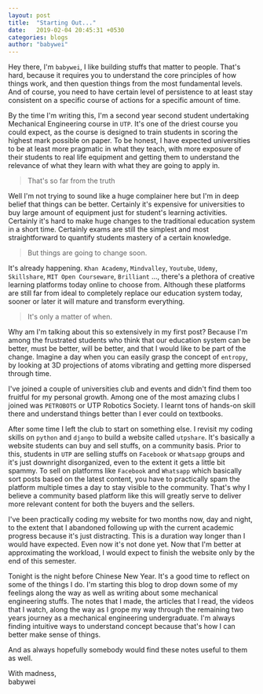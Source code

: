 ```yaml
---
layout: post
title:  "Starting Out..."
date:   2019-02-04 20:45:31 +0530
categories: blogs
author: "babywei"
---
```

Hey there, I'm `babywei`, I like building stuffs that matter to people. That's hard, because it requires you to understand the core principles of how things work, and then question things from the most fundamental levels. And of course, you need to have certain level of persistence to at least stay consistent on a specific course of actions for a specific amount of time.

By the time I'm writing this, I'm a second year second student undertaking Mechanical Engineering course in `UTP`. It's one of the driest course you could expect, as the course is designed to train students in scoring the highest mark possible on paper. To be honest, I have expected universities to be at least more pragmatic in what they teach, with more exposure of their students to real life equipment and getting them to understand the relevance of what they learn with what they are going to apply in.

> That's so far from the truth

Well I'm not trying to sound like a huge complainer here but I'm in deep belief that things can be better. Certainly it's expensive for universities to buy large amount of equipment just for student's learning activities. Certainly it's hard to make huge changes to the traditional education system in a short time. Certainly exams are still the simplest and most straightforward to quantify students mastery of a certain knowledge.

> But things are going to change soon.

It's already happening. `Khan Academy`, `Mindvalley`, `Youtube`, `Udemy`, `Skillshare`, `MIT Open Courseware`, `Brilliant` ..., there's a plethora of creative learning platforms today online to choose from. Although these platforms are still far from ideal to completely replace our education system today, sooner or later it will mature and transform everything.

> It's only a matter of when.

Why am I'm talking about this so extensively in my first post? Because I'm among the frustrated students who think that our education system can be better, must be better, will be better, and that I would like to be part of the change. Imagine a day when you can easily grasp the concept of `entropy`, by looking at 3D projections of atoms vibrating and getting more dispersed through time.

I've joined a couple of universities club and events and didn't find them too fruitful for my personal growth. Among one of the most amazing clubs I joined was `PETROBOTS` or UTP Robotics Society. I learnt tons of hands-on skill there and understand things better than I ever could on textbooks.

After some time I left the club to start on something else. I revisit my coding skills on `python` and `django` to build a website called `utpshare`. It's basically a website students can buy and sell stuffs, on a community basis. Prior to this, students in `UTP` are selling stuffs on `Facebook` or `Whatsapp` groups and it's just downright disorganized, even to the extent it gets a little bit spammy. To sell on platforms like `Facebook` and `Whatsapp` which basically sort posts based on the latest content, you have to practically spam the platform multiple times a day to stay visible to the community. That's why I believe a community based platform like this will greatly serve to deliver more relevant content for both the buyers and the sellers.

I've been practically coding my website for two months now, day and night, to the extent that I abandoned following up with the current academic progress because it's just distracting. This is a duration way longer than I would have expected. Even now it's not done yet. Now that I'm better at approximating the workload, I would expect to finish the website only by the end of this semester.

Tonight is the night before Chinese New Year. It's a good time to reflect on some of the things I do. I'm starting this blog to drop down some of my feelings along the way as well as writing about some mechanical engineering stuffs. The notes that I made, the articles that I read, the videos that I watch, along the way as I grope my way through the remaining two years journey as a mechanical engineering undergraduate. I'm always finding intuitive ways to understand concept because that's how I can better make sense of things.

And as always hopefully somebody would find these notes useful to them as well.

With madness,<br/>
babywei
